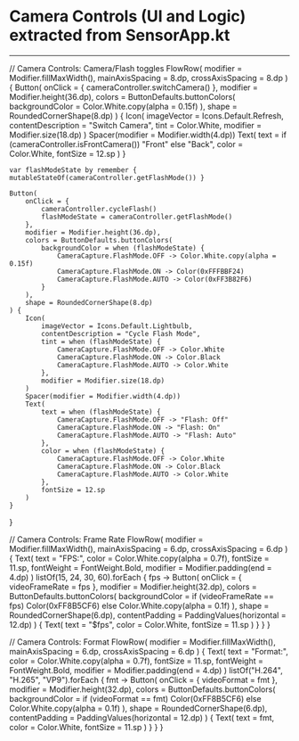 # Camera Controls (UI and Logic) extracted from SensorApp.kt

---

// Camera Controls: Camera/Flash toggles
FlowRow(
    modifier = Modifier.fillMaxWidth(),
    mainAxisSpacing = 8.dp,
    crossAxisSpacing = 8.dp
) {
    Button(
        onClick = { cameraController.switchCamera() },
        modifier = Modifier.height(36.dp),
        colors = ButtonDefaults.buttonColors(
            backgroundColor = Color.White.copy(alpha = 0.15f)
        ),
        shape = RoundedCornerShape(8.dp)
    ) {
        Icon(
            imageVector = Icons.Default.Refresh,
            contentDescription = "Switch Camera",
            tint = Color.White,
            modifier = Modifier.size(18.dp)
        )
        Spacer(modifier = Modifier.width(4.dp))
        Text(
            text = if (cameraController.isFrontCamera()) "Front" else "Back",
            color = Color.White,
            fontSize = 12.sp
        )
    }
    
    var flashModeState by remember { mutableStateOf(cameraController.getFlashMode()) }
    
    Button(
        onClick = { 
            cameraController.cycleFlash()
            flashModeState = cameraController.getFlashMode()
        },
        modifier = Modifier.height(36.dp),
        colors = ButtonDefaults.buttonColors(
            backgroundColor = when (flashModeState) {
                CameraCapture.FlashMode.OFF -> Color.White.copy(alpha = 0.15f)
                CameraCapture.FlashMode.ON -> Color(0xFFFBBF24)
                CameraCapture.FlashMode.AUTO -> Color(0xFF3B82F6)
            }
        ),
        shape = RoundedCornerShape(8.dp)
    ) {
        Icon(
            imageVector = Icons.Default.Lightbulb,
            contentDescription = "Cycle Flash Mode",
            tint = when (flashModeState) {
                CameraCapture.FlashMode.OFF -> Color.White
                CameraCapture.FlashMode.ON -> Color.Black
                CameraCapture.FlashMode.AUTO -> Color.White
            },
            modifier = Modifier.size(18.dp)
        )
        Spacer(modifier = Modifier.width(4.dp))
        Text(
            text = when (flashModeState) {
                CameraCapture.FlashMode.OFF -> "Flash: Off"
                CameraCapture.FlashMode.ON -> "Flash: On"
                CameraCapture.FlashMode.AUTO -> "Flash: Auto"
            },
            color = when (flashModeState) {
                CameraCapture.FlashMode.OFF -> Color.White
                CameraCapture.FlashMode.ON -> Color.Black
                CameraCapture.FlashMode.AUTO -> Color.White
            },
            fontSize = 12.sp
        )
    }
}

// Camera Controls: Frame Rate
FlowRow(
    modifier = Modifier.fillMaxWidth(),
    mainAxisSpacing = 6.dp,
    crossAxisSpacing = 6.dp
) {
    Text(
        text = "FPS:",
        color = Color.White.copy(alpha = 0.7f),
        fontSize = 11.sp,
        fontWeight = FontWeight.Bold,
        modifier = Modifier.padding(end = 4.dp)
    )
    listOf(15, 24, 30, 60).forEach { fps ->
        Button(
            onClick = { videoFrameRate = fps },
            modifier = Modifier.height(32.dp),
            colors = ButtonDefaults.buttonColors(
                backgroundColor = if (videoFrameRate == fps) 
                    Color(0xFF8B5CF6) else Color.White.copy(alpha = 0.1f)
            ),
            shape = RoundedCornerShape(6.dp),
            contentPadding = PaddingValues(horizontal = 12.dp)
        ) {
            Text(
                text = "$fps",
                color = Color.White,
                fontSize = 11.sp
            )
        }
    }
}

// Camera Controls: Format
FlowRow(
    modifier = Modifier.fillMaxWidth(),
    mainAxisSpacing = 6.dp,
    crossAxisSpacing = 6.dp
) {
    Text(
        text = "Format:",
        color = Color.White.copy(alpha = 0.7f),
        fontSize = 11.sp,
        fontWeight = FontWeight.Bold,
        modifier = Modifier.padding(end = 4.dp)
    )
    listOf("H.264", "H.265", "VP9").forEach { fmt ->
        Button(
            onClick = { videoFormat = fmt },
            modifier = Modifier.height(32.dp),
            colors = ButtonDefaults.buttonColors(
                backgroundColor = if (videoFormat == fmt) 
                    Color(0xFF8B5CF6) else Color.White.copy(alpha = 0.1f)
            ),
            shape = RoundedCornerShape(6.dp),
            contentPadding = PaddingValues(horizontal = 12.dp)
        ) {
            Text(
                text = fmt,
                color = Color.White,
                fontSize = 11.sp
            )
        }
    }
}
